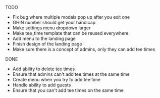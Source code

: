 TODO

- Fix bug where multiple modals pop up after you exit one
- GHIN number should get your handicap
- Make settings menu dropdown larger
- Make tee_time template that can be reused everywhere.
- Add menu to the landing page
- Finish design of the landing page
- Make sure there is a concept of admins, only they can add tee times

DONE

- Add ability to delete tee times
- Ensure that admins can't add tee times at the same time
- Create menu when you try to add tee time
- Handle ability to add guests
- Ensure that you can't add tee times on the same time
